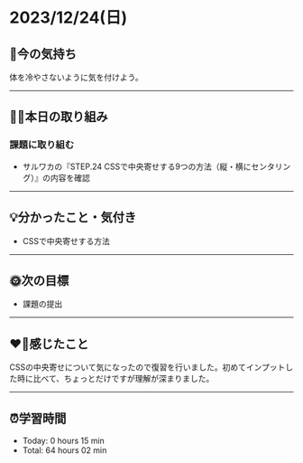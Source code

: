# 2023/12/24(日)
## 🕺今の気持ち
体を冷やさないように気を付けよう。

---

## ✍🏻本日の取り組み
### 課題に取り組む
- サルワカの『STEP.24 CSSで中央寄せする9つの方法（縦・横にセンタリング）』の内容を確認
---

## 💡分かったこと・気付き
- CSSで中央寄せする方法
---

## 🌞次の目標
- 課題の提出
---

## ❤️‍🔥感じたこと
CSSの中央寄せについて気になったので復習を行いました。初めてインプットした時に比べて、ちょっとだけですが理解が深まりました。

---

## ⏰学習時間
- Today: 0 hours 15 min
- Total: 64 hours 02 min
